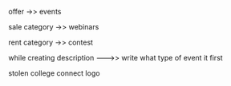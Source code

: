 offer ->> events

sale category  ->> webinars

rent category  ->> contest


while creating description --->> write what type of event it first

stolen college connect logo
